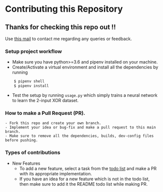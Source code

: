 # Contributing this Repository

## Thanks for checking this repo out !!
Use [this mail](mailto:subhashsarangi123@gmail.com) to contact me regarding any queries or feedback.

### Setup project workflow
- Make sure you have python>=3.6 and pipenv installed on your machine.
- Create/Activate a virtual environment and install all the dependencies by running 

```bash
    $ pipenv shell
    $ pipenv install
```
- Test the setup by running `usage.py` which simply trains a neural network to learn the 2-input XOR dataset.


### How to make a Pull Request (PR).
    - Fork this repo and create your own branch.
    - Implement your idea or bug-fix and make a pull request to this main branch.
    - Make sure to remove all the dependencies, builds, dev-config files before pushing.

### Types of contributions
- New Features
    - To add a new feature, select a task from the [todo list](https://github.com/Subhash3/Neural_Net_Using_NumPy#todo) and make a PR with its appropriate implementation.
    - If you have an idea for a new feature which is not in the todo list, then make sure to add it the README todo list while making PR.